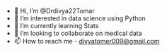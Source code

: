 - 👋 Hi, I’m @Drdivya22Tomar
- 👀 I’m interested in data science using Python
- 🌱 I’m currently learning Stats
- 💞️ I’m looking to collaborate on medical data 
- 📫 How to reach me - divyatomer009@gmail.com

<!---
Drdivya22Tomar/Drdivya22Tomar is a ✨ special ✨ repository because its `README.md` (this file) appears on your GitHub profile.
You can click the Preview link to take a look at your changes.
--->
